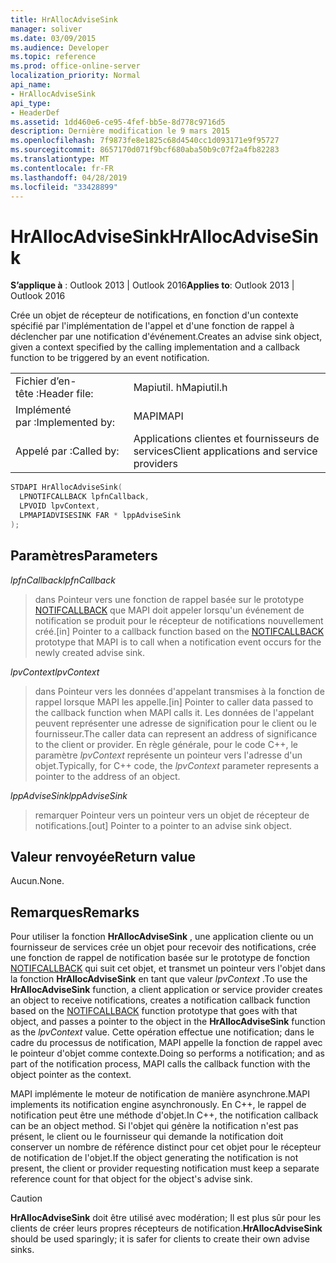 ```yaml
---
title: HrAllocAdviseSink
manager: soliver
ms.date: 03/09/2015
ms.audience: Developer
ms.topic: reference
ms.prod: office-online-server
localization_priority: Normal
api_name:
- HrAllocAdviseSink
api_type:
- HeaderDef
ms.assetid: 1dd460e6-ce95-4fef-bb5e-8d778c9716d5
description: Dernière modification le 9 mars 2015
ms.openlocfilehash: 7f9873fe8e1825c68d4540cc1d093171e9f95727
ms.sourcegitcommit: 8657170d071f9bcf680aba50b9c07f2a4fb82283
ms.translationtype: MT
ms.contentlocale: fr-FR
ms.lasthandoff: 04/28/2019
ms.locfileid: "33428899"
---
```

# <a name="hrallocadvisesink"></a><span data-ttu-id="0399a-103">HrAllocAdviseSink</span><span class="sxs-lookup"><span data-stu-id="0399a-103">HrAllocAdviseSink</span></span>

  
  
<span data-ttu-id="0399a-104">**S’applique à** : Outlook 2013 | Outlook 2016</span><span class="sxs-lookup"><span data-stu-id="0399a-104">**Applies to**: Outlook 2013 | Outlook 2016</span></span> 
  
<span data-ttu-id="0399a-105">Crée un objet de récepteur de notifications, en fonction d'un contexte spécifié par l'implémentation de l'appel et d'une fonction de rappel à déclencher par une notification d'événement.</span><span class="sxs-lookup"><span data-stu-id="0399a-105">Creates an advise sink object, given a context specified by the calling implementation and a callback function to be triggered by an event notification.</span></span> 
  
|||
|:-----|:-----|
|<span data-ttu-id="0399a-106">Fichier d’en-tête :</span><span class="sxs-lookup"><span data-stu-id="0399a-106">Header file:</span></span>  <br/> |<span data-ttu-id="0399a-107">Mapiutil. h</span><span class="sxs-lookup"><span data-stu-id="0399a-107">Mapiutil.h</span></span>  <br/> |
|<span data-ttu-id="0399a-108">Implémenté par :</span><span class="sxs-lookup"><span data-stu-id="0399a-108">Implemented by:</span></span>  <br/> |<span data-ttu-id="0399a-109">MAPI</span><span class="sxs-lookup"><span data-stu-id="0399a-109">MAPI</span></span>  <br/> |
|<span data-ttu-id="0399a-110">Appelé par :</span><span class="sxs-lookup"><span data-stu-id="0399a-110">Called by:</span></span>  <br/> |<span data-ttu-id="0399a-111">Applications clientes et fournisseurs de services</span><span class="sxs-lookup"><span data-stu-id="0399a-111">Client applications and service providers</span></span>  <br/> |
   
```cpp
STDAPI HrAllocAdviseSink(
  LPNOTIFCALLBACK lpfnCallback,
  LPVOID lpvContext,
  LPMAPIADVISESINK FAR * lppAdviseSink
);
```

## <a name="parameters"></a><span data-ttu-id="0399a-112">Paramètres</span><span class="sxs-lookup"><span data-stu-id="0399a-112">Parameters</span></span>

 <span data-ttu-id="0399a-113">_lpfnCallback_</span><span class="sxs-lookup"><span data-stu-id="0399a-113">_lpfnCallback_</span></span>
  
> <span data-ttu-id="0399a-114">dans Pointeur vers une fonction de rappel basée sur le prototype [NOTIFCALLBACK](notifcallback.md) que MAPI doit appeler lorsqu'un événement de notification se produit pour le récepteur de notifications nouvellement créé.</span><span class="sxs-lookup"><span data-stu-id="0399a-114">[in] Pointer to a callback function based on the [NOTIFCALLBACK](notifcallback.md) prototype that MAPI is to call when a notification event occurs for the newly created advise sink.</span></span> 
    
 <span data-ttu-id="0399a-115">_lpvContext_</span><span class="sxs-lookup"><span data-stu-id="0399a-115">_lpvContext_</span></span>
  
> <span data-ttu-id="0399a-116">dans Pointeur vers les données d'appelant transmises à la fonction de rappel lorsque MAPI les appelle.</span><span class="sxs-lookup"><span data-stu-id="0399a-116">[in] Pointer to caller data passed to the callback function when MAPI calls it.</span></span> <span data-ttu-id="0399a-117">Les données de l'appelant peuvent représenter une adresse de signification pour le client ou le fournisseur.</span><span class="sxs-lookup"><span data-stu-id="0399a-117">The caller data can represent an address of significance to the client or provider.</span></span> <span data-ttu-id="0399a-118">En règle générale, pour le code C++, le paramètre _lpvContext_ représente un pointeur vers l'adresse d'un objet.</span><span class="sxs-lookup"><span data-stu-id="0399a-118">Typically, for C++ code, the  _lpvContext_ parameter represents a pointer to the address of an object.</span></span> 
    
 <span data-ttu-id="0399a-119">_lppAdviseSink_</span><span class="sxs-lookup"><span data-stu-id="0399a-119">_lppAdviseSink_</span></span>
  
> <span data-ttu-id="0399a-120">remarquer Pointeur vers un pointeur vers un objet de récepteur de notifications.</span><span class="sxs-lookup"><span data-stu-id="0399a-120">[out] Pointer to a pointer to an advise sink object.</span></span>
    
## <a name="return-value"></a><span data-ttu-id="0399a-121">Valeur renvoyée</span><span class="sxs-lookup"><span data-stu-id="0399a-121">Return value</span></span>

<span data-ttu-id="0399a-122">Aucun.</span><span class="sxs-lookup"><span data-stu-id="0399a-122">None.</span></span>
  
## <a name="remarks"></a><span data-ttu-id="0399a-123">Remarques</span><span class="sxs-lookup"><span data-stu-id="0399a-123">Remarks</span></span>

<span data-ttu-id="0399a-124">Pour utiliser la fonction **HrAllocAdviseSink** , une application cliente ou un fournisseur de services crée un objet pour recevoir des notifications, crée une fonction de rappel de notification basée sur le prototype de fonction [NOTIFCALLBACK](notifcallback.md) qui suit cet objet, et transmet un pointeur vers l'objet dans la fonction **HrAllocAdviseSink** en tant que valeur _lpvContext_ .</span><span class="sxs-lookup"><span data-stu-id="0399a-124">To use the **HrAllocAdviseSink** function, a client application or service provider creates an object to receive notifications, creates a notification callback function based on the [NOTIFCALLBACK](notifcallback.md) function prototype that goes with that object, and passes a pointer to the object in the **HrAllocAdviseSink** function as the  _lpvContext_ value.</span></span> <span data-ttu-id="0399a-125">Cette opération effectue une notification; dans le cadre du processus de notification, MAPI appelle la fonction de rappel avec le pointeur d'objet comme contexte.</span><span class="sxs-lookup"><span data-stu-id="0399a-125">Doing so performs a notification; and as part of the notification process, MAPI calls the callback function with the object pointer as the context.</span></span> 
  
<span data-ttu-id="0399a-126">MAPI implémente le moteur de notification de manière asynchrone.</span><span class="sxs-lookup"><span data-stu-id="0399a-126">MAPI implements its notification engine asynchronously.</span></span> <span data-ttu-id="0399a-127">En C++, le rappel de notification peut être une méthode d'objet.</span><span class="sxs-lookup"><span data-stu-id="0399a-127">In C++, the notification callback can be an object method.</span></span> <span data-ttu-id="0399a-128">Si l'objet qui génère la notification n'est pas présent, le client ou le fournisseur qui demande la notification doit conserver un nombre de référence distinct pour cet objet pour le récepteur de notification de l'objet.</span><span class="sxs-lookup"><span data-stu-id="0399a-128">If the object generating the notification is not present, the client or provider requesting notification must keep a separate reference count for that object for the object's advise sink.</span></span> 
  
> [!CAUTION]
> <span data-ttu-id="0399a-129">**HrAllocAdviseSink** doit être utilisé avec modération; Il est plus sûr pour les clients de créer leurs propres récepteurs de notification.</span><span class="sxs-lookup"><span data-stu-id="0399a-129">**HrAllocAdviseSink** should be used sparingly; it is safer for clients to create their own advise sinks.</span></span> 
  

